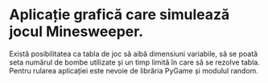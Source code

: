 # Aplicație grafică care simulează jocul Minesweeper.
  Există posibilitatea ca tabla de joc să aibă dimensiuni variabile, să se
poată seta numărul de bombe utilizate și un timp limită în care să se rezolve
tabla.
  Pentru rularea aplicației este nevoie de librăria PyGame și modulul random.
